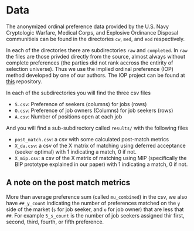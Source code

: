 # Data

The anonymized ordinal preference data provided by the U.S. Navy Cryptologic Warfare, Medical Corps, and Explosive Ordinance Disposal communitieis can be found in the directories `cw`, `med`, and `eod` respectively.

In each of the directories there are subdirectories `raw` and `completed`. In `raw` the files are those privded directly from the source, almost always without complete preferences (the parties did not rank accross the entirity of selection universe). Thus we use the implied ordinal preference (IOP) method developed by one of our authors. The IOP project can be found at [this](https://github.com/ieshaw/Imp_Ord_Pref) repository.

In each of the subdirectories you will find the three csv files

- `S.csv`: Preference of seekers (columns) for jobs (rows)
- `O.csv`: Preference of job owners (Columns) for job seekers (rows)
- `A.csv`: Number of positions open at each job

And you will find a sub-subdirectory called `results/` with the following files

- `post_match.csv`: a csv with some calculated post-match metrics
- `X_da.csv`: a csv of the X matrix of matching using deferred acceptance (seeker optimal) with 1 indicating a match, 0 if not.
- `X_mip.csv`: a csv of the X matrix of matching using MIP (specifically the BIP prototype explained in our paper) with 1 indicating a match, 0 if not.

## A note on the post match metrics

More than average preference sum (called `mu_combined`) in the csv, we also have `##_y_count` indicating the number of preferences matched on the `y` side of the market (`s` for job seeker, and `o` for job owner) that are less that `##`. For example `5_s_count` is the number of job seekers assigned thir first, second, third, fourth, or fifth preference. 



